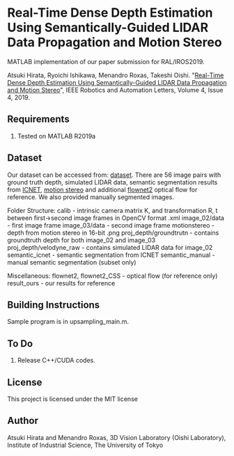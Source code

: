 # Real-Time Dense Depth Estimation Using Semantically-Guided LIDAR Data Propagation and Motion Stereo

MATLAB implementation of our paper submission for RAL/IROS2019.

Atsuki Hirata, Ryoichi Ishikawa, Menandro Roxas, Takeshi Oishi. "[Real-Time Dense Depth Estimation Using Semantically-Guided LIDAR Data Propagation and Motion Stereo](https://ieeexplore.ieee.org/document/8756107)", IEEE Robotics and Automation Letters, Volume 4, Issue 4, 2019.

## Requirements
1. Tested on MATLAB R2019a

## Dataset
Our dataset can be accessed from: [dataset](b2.cvl.iis.u-tokyo.ac.jp/~roxas/data_iros2019_open.zip). There are 56 image pairs with ground truth depth, simulated LIDAR data, semantic segmentation results from [ICNET](https://github.com/hellochick/ICNet-tensorflow), [motion stereo](https://github.com/menandro/Reconflow) and additional [flownet2](https://github.com/lmb-freiburg/flownet2) optical flow for reference. We also provided manually segmented images.

Folder Structure:
calib - intrinsic camera matrix K, and transformation R, t between first->second image frames in OpenCV format .xml 
image_02/data - first image frame
image_03/data - second image frame
motionstereo - depth from motion stereo in 16-bit .png
proj_depth/groundtrutn - contains groundtruth depth for both image_02 and image_03 
proj_depth/velodyne_raw - contains simulated LIDAR data for image_02
semantic_icnet - semantic segmentation from ICNET
semantic_manual - manual semantic segmentation (subset only)

Miscellaneous:
flownet2, flownet2_CSS - optical flow (for reference only)
result_ours - our results for reference

## Building Instructions
Sample program is in upsampling_main.m.

## To Do
1. Release C++/CUDA codes.

## License
This project is licensed under the MIT license

## Author
Atsuki Hirata and Menandro Roxas, 3D Vision Laboratory (Oishi Laboratory), Institute of Industrial Science, The University of Tokyo


